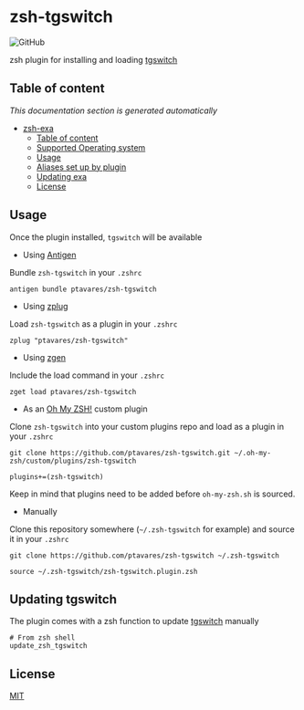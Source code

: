 # zsh-tgswitch

![GitHub](https://img.shields.io/github/license/ptavares/zsh-tgswitch)

zsh plugin for installing and loading [tgswitch](https://github.com/warrensbox/tgswitch)

## Table of content

_This documentation section is generated automatically_

<!--TOC-->

- [zsh-exa](#zsh-exa)
  - [Table of content](#table-of-content)
  - [Supported Operating system](#supported-operating-system)
  - [Usage](#usage)
  - [Aliases set up by plugin](#aliases-set-up-by-plugin)
  - [Updating exa](#updating-exa)
  - [License](#license)

<!--TOC-->

## Usage

Once the plugin installed, `tgswitch` will be available

- Using [Antigen](https://github.com/zsh-users/antigen)

Bundle `zsh-tgswitch` in your `.zshrc`

```shell script
antigen bundle ptavares/zsh-tgswitch
```

- Using [zplug](https://github.com/b4b4r07/zplug)

Load `zsh-tgswitch` as a plugin in your `.zshrc`

```shell script
zplug "ptavares/zsh-tgswitch"
```

- Using [zgen](https://github.com/tarjoilija/zgen)

Include the load command in your `.zshrc`

```shell script
zget load ptavares/zsh-tgswitch
```

- As an [Oh My ZSH!](https://github.com/robbyrussell/oh-my-zsh) custom plugin

Clone `zsh-tgswitch` into your custom plugins repo and load as a plugin in your `.zshrc`

```shell script
git clone https://github.com/ptavares/zsh-tgswitch.git ~/.oh-my-zsh/custom/plugins/zsh-tgswitch
```

```shell script
plugins+=(zsh-tgswitch)
```

Keep in mind that plugins need to be added before `oh-my-zsh.sh` is sourced.

- Manually

Clone this repository somewhere (`~/.zsh-tgswitch` for example) and source it in your `.zshrc`

```shell script
git clone https://github.com/ptavares/zsh-tgswitch ~/.zsh-tgswitch
```

```shell script
source ~/.zsh-tgswitch/zsh-tgswitch.plugin.zsh
```

## Updating tgswitch

The plugin comes with a zsh function to update [tgswitch](https://github.com/ahmetb/tgswitch.git) manually

```shell script
# From zsh shell
update_zsh_tgswitch
```

## License

[MIT](LICENCE)
